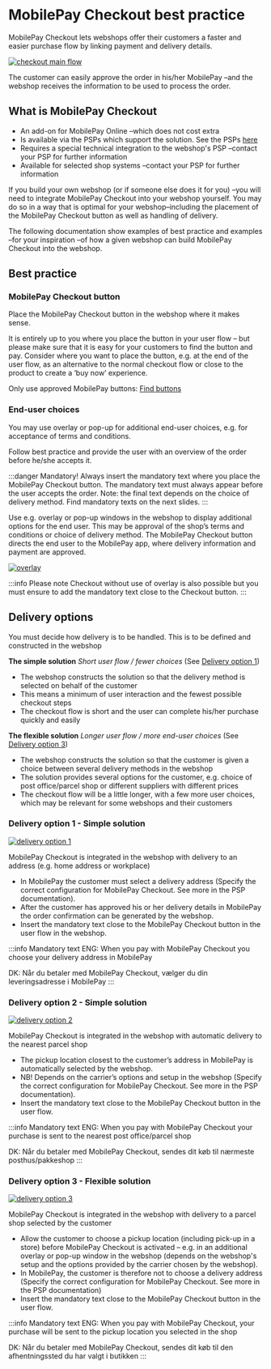 # MobilePay Checkout best practice

MobilePay Checkout lets webshops offer their customers a faster and easier purchase flow by linking payment and delivery details.

[![checkout main flow](/img/Checkoutmainflow.png)](/img/Checkoutmainflow.png)

The customer can easily approve the order in his/her MobilePay –and the webshop receives the information to be used to process the order.

## What is MobilePay Checkout

* An add-on for MobilePay Online –which does not cost extra
* Is available via the PSPs which support the solution. See the PSPs [here](https://mobilepaygroup.com/partner/payment-service-providers)
* Requires a special technical integration to the webshop's PSP –contact your PSP for further information
* Available for selected shop systems –contact your PSP for further information

If you build your own webshop (or if someone else does it for you) –you will need to integrate MobilePay Checkout into your webshop yourself. You may do so in a way that is optimal for your webshop–including the placement of the MobilePay Checkout button as well as handling of delivery.

The following documentation show examples of best practice and examples –for your inspiration –of how a given webshop can build MobilePay Checkout into the webshop.

## Best practice

### MobilePay Checkout button

Place the MobilePay Checkout button in the webshop where it makes sense.

It is entirely up to you where you place the button in your user flow – but please make sure that it is easy for your customers to find the button and pay. Consider where you want to place the button, e.g. at the end of the user flow, as an alternative to the normal checkout flow or close to the product to create a ‘buy now’ experience.

Only use approved MobilePay buttons: [Find buttons](https://cdn.mobilepay.dk/res-website/img/assets.html)

### End-user choices

You may use overlay or pop-up for additional end-user choices, e.g. for acceptance of terms and conditions.

Follow best practice and provide the user with an overview of the order before he/she accepts it.

:::danger Mandatory!
Always insert the mandatory text where you place the MobilePay Checkout button. The mandatory text must always appear before the user accepts the order.
Note: the final text depends on the choice of delivery method. Find mandatory texts on the next slides.
:::

Use e.g. overlay or pop-up windows in the webshop to display additional options for the end user. This may be approval of the shop’s terms and conditions or choice of delivery method.
The MobilePay Checkout button directs the end user to the MobilePay app, where delivery information and payment are approved.

[![overlay](/img/OverlaySmall.png)](/img/Overlay2.png)

:::info Please note
Checkout without use of overlay is also possible but you must ensure to add the mandatory text close to the Checkout button.
:::

## Delivery options

You must decide how delivery is to be handled. This is to be defined and constructed in the webshop

**The simple solution**
*Short user flow / fewer choices*
(See [Delivery option 1](#delivery-option-1---simple-solution))

* The webshop constructs the solution so that the delivery method is selected on behalf of the customer
* This means a minimum of user interaction and the fewest possible checkout steps
* The checkout flow is short and the user can complete his/her purchase quickly and
   easily

**The flexible solution**
*Longer user flow / more end-user choices*
(See [Delivery option 3](#delivery-option-3---flexible-solution))

* The webshop constructs the solution so that the customer is given a choice between several delivery methods in the webshop
* The solution provides several options for the customer, e.g. choice of post office/parcel shop or different suppliers with different prices
* The checkout flow will be a little longer, with a few more user choices, which may be relevant for some webshops and their customers

### Delivery option 1 - Simple solution

[![delivery option 1](/img/Deliveryoption1.png)](/img/Deliveryoption1big.png)

MobilePay Checkout is integrated in the webshop with delivery to an address (e.g. home address or workplace)

* In MobilePay the customer must select a delivery address (Specify the correct configuration for MobilePay Checkout. See more in the PSP documentation).
* After the customer has approved his or her delivery details in MobilePay the order confirmation can be generated by the webshop.
* Insert the mandatory text close to the MobilePay Checkout button in the user flow in the webshop.

:::info Mandatory text
ENG: When you pay with MobilePay Checkout you choose your delivery address in MobilePay

DK: Når du betaler med MobilePay Checkout, vælger du din leveringsadresse i MobilePay
:::

### Delivery option 2 - Simple solution

[![delivery option 2](/img/Deliveryoption2.png)](/img/Deliveryoption2big.png)

MobilePay Checkout is integrated in the webshop with automatic delivery to the nearest parcel shop

* The pickup location closest to the customer’s address in MobilePay is automatically selected by the webshop.
* NB! Depends on the carrier’s options and setup in the webshop (Specify the correct configuration for MobilePay Checkout. See more in the PSP documentation).
* Insert the mandatory text close to the MobilePay Checkout button in the user flow.

:::info Mandatory text
ENG: When you pay with MobilePay Checkout your purchase is sent to the nearest post office/parcel shop

DK: Når du betaler med MobilePay Checkout, sendes dit køb til nærmeste posthus/pakkeshop
:::

### Delivery option 3 - Flexible solution

[![delivery option 3](/img/Deliveryoption3.png)](/img/Deliveryoption3big.png)

MobilePay Checkout is integrated in the webshop with delivery to a parcel shop selected by the customer

* Allow the customer to choose a pickup location (including pick-up in a store) before MobilePay Checkout is activated – e.g. in an additional overlay or pop-up window in the webshop (depends on the webshop's setup and the options provided by the carrier chosen by the webshop).
* In MobilePay, the customer is therefore not to choose a delivery address (Specify the correct configuration for MobilePay Checkout. See more in the PSP documentation)
* Insert the mandatory text close to the MobilePay Checkout button in the user flow.

:::info Mandatory text
ENG: When you pay with MobilePay Checkout, your purchase will be sent to the pickup location you selected in the shop

DK: Når du betaler med MobilePay Checkout, sendes dit køb til den afhentningssted du har valgt i butikken
:::

